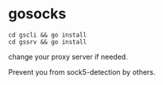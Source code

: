 # gosocks
    cd gscli && go install
    cd gssrv && go install

change your proxy server if needed.

Prevent you from sock5-detection by others.
